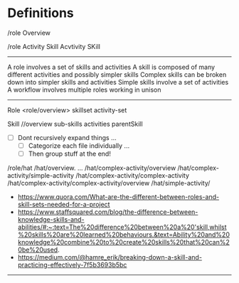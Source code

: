 # Definitions

/role
     Overview

/role
	Activity
	Skill
		Acvtivity
		SKill

--------------------------------------------------------------------------------

A role involves a set of skills and activities
A skill is composed of many different activities and possibly simpler skills
	Complex skills can be broken down into simpler skills and activities
	Simple skills involve a set of activities
A workflow involves multiple roles working in unison

--------------------------------------------------------------------------------

Role <role/overview>
	skillset
	activity-set

Skill <role>/<skill>/overview
	sub-skills
	activities
	parentSkill 

- [ ] Dont recursively expand things ...
	- [ ] Categorize each file individually ...
	- [ ] Then group stuff at the end!

/role/hat
     /hat/overview. ...
     /hat/complex-activity/overview
     /hat/complex-activity/simple-activity
     /hat/complex-activity/complex-activity
     /hat/complex-activity/complex-activity/overview
     /hat/simple-activity/

- https://www.quora.com/What-are-the-different-between-roles-and-skill-sets-needed-for-a-project
- https://www.staffsquared.com/blog/the-difference-between-knowledge-skills-and-abilities/#:~:text=The%20difference%20between%20a%20'skill,whilst%20skills%20are%20learned%20behaviours.&text=Ability%20and%20knowledge%20combine%20to%20create%20skills%20that%20can%20be%20used.
- https://medium.com/@hamre_erik/breaking-down-a-skill-and-practicing-effectively-7f5b3693b5bc

--------------------------------------------------------------------------------